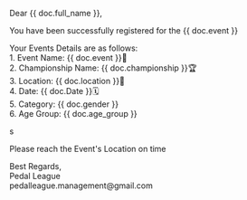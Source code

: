 <p>Dear {{ doc.full_name }},  </p>

<p>You have been successfully registered for the {{ doc.event }}</p>

<p>Your Events Details are as follows:<br />
1. Event Name: {{ doc.event }}🚴<br />
2. Championship Name: {{ doc.championship }}🏆<br />
3. Location: {{ doc.location }}📍<br />
4. Date: {{ doc.Date }}🗓️<br />
5. Category: {{ doc.gender }}<br />
6. Age Group: {{ doc.age_group }}</p>
s
<p>Please reach the Event's Location on time</p>

<p>Best Regards,<br />
Pedal League <br />
pedalleague.management@gmail.com</p>
